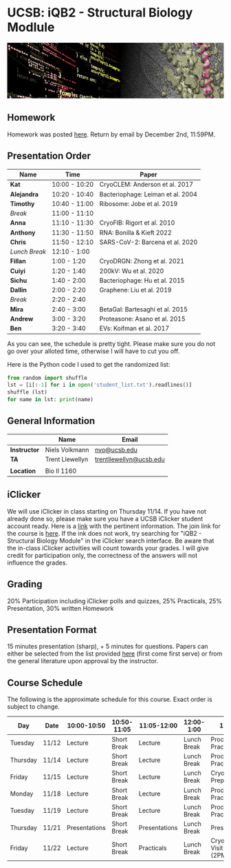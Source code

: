 # UCSB: iQB2 - Structural Biology Modlule

![banner](banner/banner.png)

## Homework

Homework was posted [here](https://github.com/nv-ucsb-courses/iqb2/tree/main/homework). Return by email by December 2nd, 11:59PM.

## Presentation Order

| Name               |  Time          |  Paper |
|--------------------|----------------|--------|
| **Kat**            |  10:00 - 10:20 | CryoCLEM: Anderson et al. 2017 |
| **Alejandra**      |  10:20 - 10:40 | Bacteriophage: Leiman et al. 2004 |
| **Timothy**        |  10:40 - 11:00 | Ribosome: Jobe et al. 2019 |
| *Break*            |  11:00 - 11:10 |   |
| **Anna**           |  11:10 - 11:30 | CryoFIB: Rigort et al. 2010 |
| **Anthony**        |  11:30 - 11:50 | RNA: Bonilla & Kieft 2022 |
| **Chris**          |  11:50 - 12:10 | SARS-CoV-2: Barcena et al. 2020 |
| *Lunch Break*      |  12:10 - 1:00  |   |
| **Fillan**         |  1:00 - 1:20   | CryoDRGN: Zhong et al. 2021 |
| **Cuiyi**          |  1:20 - 1:40   | 200kV: Wu et al. 2020 |
| **Sichu**          |  1:40 - 2:00   | Bacteriophage: Hu et al. 2015 |
| **Dallin**         |  2:00 - 2:20   | Graphene: Liu et al. 2019 |
| *Break*            |  2:20 - 2:40   |   |
| **Mira**           |  2:40 - 3:00   | BetaGal: Bartesaghi et al. 2015 |
| **Andrew**         |  3:00 - 3:20   | Proteasone: Asano et al. 2015 |
| **Ben**            |  3:20 - 3:40   | EVs: Koifman et al. 2017 |

As you can see, the schedule is pretty tight. Please make sure you do not go over your alloted time, otherwise I will have to cut you off. 

Here is the Python code I used to get the randomized list:

```python
from random import shuffle
lst = [i[:-1] for i in open('student_list.txt').readlines()]
shuffle (lst)
for name in lst: print(name)
```




## General Information

|               | Name                  | Email                    | 
----------------|-----------------------|--------------------------|
|**Instructor** | Niels Volkmann        | nvo@ucsb.edu             | 
|**TA**         | Trent Llewellyn       | trentllewellyn@ucsb.edu  |
|               |                       |                          |
|**Location**   | Bio II 1160           |                          |

## iClicker
We will use iClicker in class starting on Thursday 11/14. If you have not already done so, please make sure you have a UCSB iClicker student account ready. 
Here is a [link](https://help.lsit.ucsb.edu/hc/en-us/articles/360054938191-iClicker-Cloud-for-Students) with the pertinent information. 
The join link for the course is [here](https://join.iclicker.com/YPHM). If the ink does not work, try searching for "iQB2 - Structural Biology Module" in the iClicker search interface. 
Be aware that the in-class iClicker activities will count towards your grades. I will give credit for participation only, the correctness of the answers will not influence the grades. 

## Grading
20% Participation including iClicker polls and quizzes, 25% Practicals, 25% Presentation, 30% written Homework

## Presentation Format
15 minutes presentation (sharp), + 5 minutes for questions. Papers can either be selected from the list provided 
[here](https://www.dropbox.com/scl/fo/kv4v3au5fki352e3mszg8/h?rlkey=8nesful6u3hpb1r26u5x9wdly&dl=0) (first come first serve) 
or from the general literature upon approval by the instructor. 

## Course Schedule
The following is the approximate schedule for this course. Exact order is subject to change.

|Day	| Date	| 10:00-10:50	| 10:50-11:05	| 11:05-12:00	| 12:00-1:00 | 1:00-4:00  |
|-----|-------|-------------|-------------|-------------|------------|------------|
|Tuesday	| 11/12	| Lecture	| Short Break	| Lecture	| Lunch Break	| Processing Practicals |
|Thursday	| 11/14	| Lecture	| Short Break	| Lecture	| Lunch Break	| Processing Practicals |
|Friday	| 11/15	| Lecture	| Short Break	| Lecture	| Lunch Break	| CryoEM Sample Prep Lab Visit |
|Monday	| 11/18	| Lecture	| Short Break	| Lecture	| Lunch Break	| Processing Practicals |
|Tuesday	| 11/19	| Lecture	| Short Break	| Lecture	| Lunch Break	| Processing Practicals |
|Thursday	| 11/21	| Presentations	| Short Break	| Presentations	| Lunch Break	| Presentations |
|Friday	| 11/22	| Lecture	| Short Break	| Practicals	| Lunch Break	| CryoEM Facility Visit (2PM)/Practicals |


